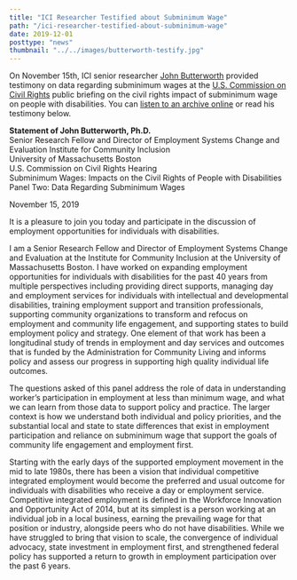 ```yaml
---
title: "ICI Researcher Testified about Subminimum Wage"
path: "/ici-researcher-testified-about-subminimum-wage"
date: 2019-12-01
posttype: "news"
thumbnail: "../../images/butterworth-testify.jpg"
---
```


On November 15th, ICI senior researcher [John Butterworth](https://www.communityinclusion.org/staff.php?staff_id=2) provided testimony on data regarding subminimum wages at the [U.S. Commission on Civil Rights](https://www.usccr.gov/) public briefing on the civil rights impact of subminimum wage on people with disabilities. You can [listen to an archive online](https://docreader.readspeaker.com/docreader/?jsmode=1&cid=btieo&lang=en_us&url=https%3A%2F%2Fwww.usccr.gov%2Fpress%2F2019%2F11-05-Agenda-Subminimum-Wages.pdf&referer=https%3A%2F%2Fwww.usccr.gov%2FArchives%2F&v=Google%20Inc.) or read his testimony below.



**Statement of John Butterworth, Ph.D.**  
Senior Research Fellow and Director of Employment Systems Change and Evaluation Institute for Community Inclusion  
University of Massachusetts Boston  
U.S. Commission on Civil Rights Hearing  
Subminimum Wages: Impacts on the Civil Rights of People with Disabilities
Panel Two: Data Regarding Subminimum Wages  


November 15, 2019

It is a pleasure to join you today and participate in the discussion of employment opportunities for individuals with disabilities.

I am a Senior Research Fellow and Director of Employment Systems Change and Evaluation at the Institute for Community Inclusion at the University of Massachusetts Boston. I have worked on expanding employment opportunities for individuals with disabilities for the past 40 years from multiple perspectives including providing direct supports, managing day and employment services for individuals with intellectual and developmental disabilities, training employment support and transition professionals, supporting community organizations to transform and refocus on employment and community life engagement, and supporting states to build employment policy and strategy. One element of that work has been a longitudinal study of trends in employment and day services and outcomes that is funded by the Administration for Community Living and informs policy and assess our progress in supporting high quality individual life outcomes.

The questions asked of this panel address the role of data in understanding worker’s participation in employment at less than minimum wage, and what we can learn from those data to support policy and practice. The larger context is how we understand both individual and policy priorities, and the substantial local and state to state differences that exist in employment participation and reliance on subminimum wage that support the goals of community life engagement and employment first.

Starting with the early days of the supported employment movement in the mid to late 1980s, there has been a vision that individual competitive integrated employment would become the preferred and usual outcome for individuals with disabilities who receive a day or employment service. Competitive integrated employment is defined in the Workforce Innovation and Opportunity Act of 2014, but at its simplest is a person working at an individual job in a local business, earning the prevailing wage for that position or industry, alongside peers who do not have disabilities. While we have struggled to bring that vision to scale, the convergence of individual advocacy, state investment in employment first, and strengthened federal policy has supported a return to growth in employment participation over the past 6 years.
